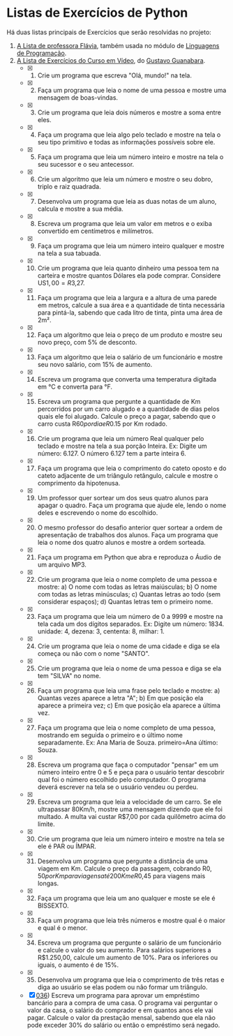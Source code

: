 # Listas de Exercícios de Python

Há duas listas principais de Exercícios que serão resolvidas no projeto:

1. [A Lista de professora Flávia](https://fit.faccat.br/~fpereira/apostilas/exerc_resp_alg_mar2007.pdf), também usada no módulo de [Linguagens de Programação](/01-LogicaDeProgramacao/Exercicios/).
2. [A Lista de Exercícios do Curso em Vídeo](https://www.youtube.com/playlist?list=PLHz_AreHm4dm6wYOIW20Nyg12TAjmMGT-), do [Gustavo Guanabara](https://www.youtube.com/user/cursosemvideo).
   - [x] 001) Crie um programa que escreva "Olá, mundo!" na tela.
   - [x] 002) Faça um programa que leia o nome de uma pessoa e mostre uma mensagem de boas-vindas.
   - [x] 003) Crie um programa que leia dois números e mostre a soma entre eles.
   - [x] 004) Faça um programa que leia algo pelo teclado e mostre na tela o seu tipo primitivo e todas as informações possíveis sobre ele.
   - [x] 005) Faça um programa que leia um número inteiro e mostre na tela o seu sucessor e o seu antecessor.
   - [x] 006) Crie um algoritmo que leia um número e mostre o seu dobro, triplo e raiz quadrada.
   - [x] 007) Desenvolva um programa que leia as duas notas de um aluno, calcula e mostre a sua média.
   - [x] 008) Escreva um programa que leia um valor em metros e o exiba convertido em centímetros e milímetros.
   - [x] 009) Faça um programa que leia um número inteiro qualquer e mostre na tela a sua tabuada.
   - [x] 010) Crie um programa que leia quanto dinheiro uma pessoa tem na carteira e mostre quantos Dólares ela pode comprar. Considere US$1,00=R$3,27.
   - [x] 011) Faça um programa que leia a largura e a altura de uma parede em metros, calcule a sua área e a quantidade de tinta necessária para pintá-la, sabendo que cada litro de tinta, pinta uma área de 2m².
   - [x] 012) Faça um algoritmo que leia o preço de um produto e mostre seu novo preço, com 5% de desconto.
   - [x] 013) Faça um algoritmo que leia o salário de um funcionário e mostre seu novo salário, com 15% de aumento.
   - [x] 014) Escreva um programa que converta uma temperatura digitada em °C e converta para °F.
   - [x] 015) Escreva um programa que pergunte a quantidade de Km percorridos por um carro alugado e a quantidade de dias pelos quais ele foi alugado. Calcule o preço a pagar, sabendo que o carro custa R$60 por dia e R$0.15 por Km rodado.
   - [x] 016) Crie um programa que leia um número Real qualquer pelo teclado e mostre na tela a sua porção Inteira. Ex: Digite um número: 6.127. O número 6.127 tem a parte inteira 6.
   - [x] 017) Faça um programa que leia o comprimento do cateto oposto e do cateto adjacente de um triângulo retângulo, calcule e mostre o comprimento da hipotenusa.
   - [x] 019) Um professor quer sortear um dos seus quatro alunos para apagar o quadro. Faça um programa que ajude ele, lendo o nome deles e escrevendo o nome do escolhido.
   - [x] 020) O mesmo professor do desafio anterior quer sortear a ordem de apresentação de trabalhos dos alunos. Faça um programa que leia o nome dos quatro alunos e mostre a ordem sorteada.
   - [x] 021) Faça um programa em Python que abra e reproduza o Áudio de um arquivo MP3.
   - [x] 022) Crie um programa que leia o nome completo de uma pessoa e mostre: a) O nome com todas as letras maiúsculas; b) O nome com todas as letras minúsculas; c) Quantas letras ao todo (sem considerar espaços); d) Quantas letras tem o primeiro nome.
   - [x] 023) Faça um programa que leia um número de 0 a 9999 e mostre na tela cada um dos dígitos separados. Ex: Digite um número: 1834. unidade: 4, dezena: 3, cententa: 8, milhar: 1.
   - [x] 024) Crie um programa que leia o nome de uma cidade e diga se ela começa ou não com o nome "SANTO".
   - [x] 025) Crie um programa que leia o nome de uma pessoa e diga se ela tem "SILVA" no nome.
   - [x] 026) Faça um programa que leia uma frase pelo teclado e mostre: a) Quantas vezes aparece a letra "A"; b) Em que posição ela aparece a primeira vez; c) Em que posição ela aparece a última vez.
   - [x] 027) Faça um programa que leia o nome completo de uma pessoa, mostrando em seguida o primeiro e o último nome separadamente. Ex: Ana Maria de Souza. primeiro=Ana último: Souza.
   - [x] 028) Escreva um programa que faça o computador "pensar" em um número inteiro entre 0 e 5 e peça para o usuário tentar descobrir qual foi o número escolhido pelo computador. O programa deverá escrever na tela se o usuário vendeu ou perdeu.
   - [x] 029) Escreva um programa que leia a velocidade de um carro. Se ele ultrapassar 80Km/h, mostre uma mensagem dizendo que ele foi multado. A multa vai custar R$7,00 por cada quilômetro acima do limite.
   - [x] 030) Crie um programa que leia um número inteiro e mostre na tela se ele é PAR ou ÍMPAR.
   - [x] 031) Desenvolva um programa que pergunte a distância de uma viagem em Km. Calcule o preço da passagem, cobrando R$0,50 por Km para viagens até 200Km e R$0,45 para viagens mais longas.
   - [x] 032) Faça um programa que leia um ano qualquer e moste se ele é BISSEXTO.
   - [x] 033) Faça um programa que leia três números e mostre qual é o maior e qual é o menor.
   - [x] 034) Escreva um programa que pergunte o salário de um funcionário e calcule o valor do seu aumento. Para salários superiores a R$1.250,00, calcule um aumento de 10%. Para os inferiores ou iguais, o aumento é de 15%.
   - [x] 035) Desenvolva um programa que leia o comprimento de três retas e diga ao usuário se elas podem ou não formar um triângulo.
   - [x] [036](01-Gabarito/036.py)) Escreva um programa para aprovar um empréstimo bancário para a compra de uma casa. O programa vai perguntar o valor da casa, o salário do comprador e em quantos anos ele vai pagar. Calcule o valor da prestação mensal, sabendo que ela não pode exceder 30% do salário ou então o empréstimo será negado.
